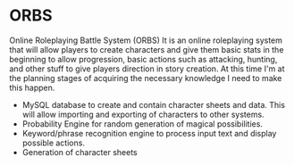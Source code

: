# ORBS
Online Roleplaying Battle System (ORBS)
It is an online roleplaying system that will allow players to create characters and give them basic stats in the beginning to allow progression, basic actions such as attacking, hunting, and other stuff to give players direction in story creation. At this time I'm at the planning stages of acquiring the necessary knowledge I need to make this happen.

- MySQL database to create and contain character sheets and data. This will allow importing and exporting of characters to other systems.
- Probability Engine for random generation of magical possibilities.  
- Keyword/phrase recognition engine to process input text and display possible actions.  
- Generation of character sheets
